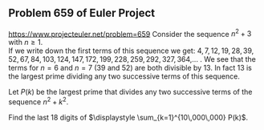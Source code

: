 ## Problem 659 of Euler Project 
https://www.projecteuler.net/problem=659
Consider the sequence  $n^2+3$ with $n \ge 1$.  
If we write down the first terms of this sequence we get:
$4, 7, 12, 19, 28, 39, 52, 67, 84, 103, 124, 147, 172, 199, 228, 259, 292, 327, 364,$... .
We see that the terms for $n=6$ and $n=7$ ($39$ and $52$) are both divisible by $13$.
In fact $13$ is the largest prime dividing any two successive terms of this sequence.


Let $P(k)$ be the largest prime  that divides any two successive terms of the sequence $n^2+k^2$.


Find the last 18 digits of $\displaystyle \sum_{k=1}^{10\,000\,000} P(k)$.